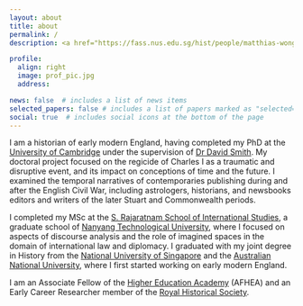 ```yaml
---
layout: about
title: about
permalink: /
description: <a href="https://fass.nus.edu.sg/hist/people/matthias-wong/">Senior Tutor, Department of History at the National University of Singapore</a>

profile:
  align: right
  image: prof_pic.jpg
  address:

news: false  # includes a list of news items
selected_papers: false # includes a list of papers marked as "selected={true}"
social: true  # includes social icons at the bottom of the page
---
```


I am a historian of early modern England, having completed my PhD at the [University of Cambridge](https://www.hist.cam.ac.uk/) under the supervision of [Dr David Smith](https://www.hist.cam.ac.uk/people/david-l-smith). My doctoral project focused on the regicide of Charles I as a traumatic and disruptive event, and its impact on conceptions of time and the future. I examined the temporal narratives of contemporaries publishing during and after the English Civil War, including astrologers, historians, and newsbooks editors and writers of the later Stuart and Commonwealth periods.

I completed my MSc at the [S. Rajaratnam School of International Studies](https://www.rsis.edu.sg/), a graduate school of [Nanyang Technological University](https://www.ntu.edu.sg/), where I focused on aspects of discourse analysis and the role of imagined spaces in the domain of international law and diplomacy. I graduated with my joint degree in History from the [National University of Singapore](http://nus.edu.sg/) and the [Australian National University](https://www.anu.edu.au/), where I first started working on early modern England.

I am an Associate Fellow of the [Higher Education Academy](https://www.advance-he.ac.uk/) (AFHEA) and an Early Career Researcher member of the [Royal Historical Society](https://royalhistsoc.org/).
